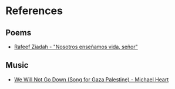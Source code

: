 # References

## Poems


- [Rafeef Ziadah - "Nosotros enseñamos vida, señor"](https://www.youtube.com/watch?v=neYO0kJ-6XQ)
## Music
- [We Will Not Go Down (Song for Gaza Palestine) - Michael Heart](https://yewtu.be/watch?v=dlfhoU66s4Y)


